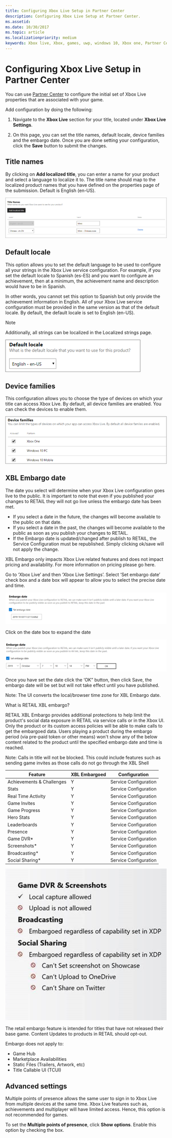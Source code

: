 ```yaml
---
title: Configuring Xbox Live Setup in Partner Center
description: Configuring Xbox Live Setup at Partner Center.
ms.assetid:
ms.date: 10/30/2017
ms.topic: article
ms.localizationpriority: medium
keywords: Xbox live, Xbox, games, uwp, windows 10, Xbox one, Partner Center, Xbox Live Setup
---
```


# Configuring Xbox Live Setup in Partner Center

You can use [Partner Center](https://developer.microsoft.com/dashboard) to configure the initial set of Xbox Live properties that are associated with your game.

Add configuration by doing the following:

1. Navigate to the **Xbox Live** section for your title, located under **Xbox Live Settings**.

2. On this page, you can set the title names, default locale, device families and the embargo date. Once you are done setting your configuration, click the **Save** button to submit the changes.


## Title names

By clicking on **Add localized title**, you can enter a name for your product and select a language to localize it to.
The title name should map to the localized product names that you have defined on the properties page of the submission.
Default is English (en-US).

![Image of the Add localized title dialog in Partner Center](../../images/dev-center/xbox-live-setup/xbox-live-setup-1.png)


## Default locale

This option allows you to set the default language to be used to configure all your strings in the Xbox Live service configuration.
For example, if you set the default locale to Spanish (es-ES) and you want to configure an achievement, then at a minimum, the achievement name and description would have to be in Spanish.

In other words, you cannot set this option to Spanish but only provide the achievement information in English.
All of your Xbox Live service configuration must be provided in the same version as that of the default locale.
By default, the default locale is set to English (en-US).

> [!NOTE]
> Additionally, all strings can be localized in the Localized strings page.

![Image of the select drop-down to choose your default locale in Partner Center](../../images/dev-center/xbox-live-setup/xbox-live-setup-2.png)

## Device families

This configuration allows you to choose the type of devices on which your title can access Xbox Live.
By default, all device families are enabled.
You can check the devices to enable them.

![Image of the selection check boxes to select the device families in Partner Center](../../images/dev-center/xbox-live-setup/xbox-live-setup-4.png)


## XBL Embargo date

The date you select will determine when your Xbox Live configuration goes live to the public. It is important to note that even if you published your changes to RETAIL they will not go live unless the embargo date has been met.
* If you select a date in the future, the changes will become available to the public on that date.
* If you select a date in the past, the changes will become available to the public as soon as you publish your changes to RETAIL.
* If the Embargo date is updated/changed after publish to RETAIL, the Service Configuration must be republished. Simply clicking ok/save will not apply the change.

XBL Embargo only impacts Xbox Live related features and does not impact pricing and availability. For more information on pricing please go here. 

Go to ‘Xbox Live’ and then ‘Xbox Live Settings’. Select ‘Set embargo date’ check box and a date box will appear to allow you to select the precise date and time. 

![Setting the embargo date in Partner Center](xbox-live-setup-images/embargo1.png)

Click on the date box to expand the date

![Setting the embargo date in Partner Center](xbox-live-setup-images/embargo2.png)

Once you have set the date click the ‘OK” button, then click Save, the embargo date will be set but will not take effect until you have published.

Note: The UI converts the local/browser time zone for XBL Embargo date.

<!-- Explanation of Embargo from Partner Center UI.  -->

What is RETAIL XBL embargo?

RETAIL XBL Embargo provides additional protections to help limit the product's social data exposure in RETAIL via service calls or in the Xbox UI. Only the product or its custom access policies will be able to make calls to get the embargoed data. Users playing a product during the embargo period (via pre-paid token or other means) won't show any of the below content related to the product until the specified embargo date and time is reached. 

Note: Calls in title will not be blocked. This could include features such as sending game invites as those calls do not go through the XBL Shell

|Feature | XBL Embargoed |Configuration  |
| --- | --- | --- |
|Achievements & Challenges | Y | Service Configuration |
|Stats | Y | Service Configuration |
|Real Time Activity | Y | Service Configuration |
|Game Invites | Y |Service Configuration  |
|Game Progress | Y |Service Configuration  |
|Hero Stats | Y | Service Configuration |
|Leaderboards | Y |Service Configuration  |
|Presence | Y |Service Configuration  |
|Game DVR* | Y | Service Configuration |
|Screenshots* | Y | Service Configuration |
|Broadcasting* |Y  |Service Configuration  |
|Social Sharing* | Y |Service Configuration  |

![Embargo settings in Partner Center](xbox-live-setup-images/embargo3.png)

The retail embargo feature is intended for titles that have not released their base game. Content Updates to products in RETAIL should opt-out.

Embargo does not apply to:

* Game Hub
* Marketplace Availabilities
* Static Files (Trailers, Artwork, etc)
* Title Callable UI (TCUI)

## Advanced settings

Multiple points of presence allows the same user to sign in to Xbox Live from multiple devices at the same time.
Xbox Live features such as, achievements and multiplayer will have limited access.
Hence, this option is not recommended for games.

To set the **Multiple points of presence**, click **Show options**.
Enable this option by checking the box.
